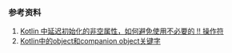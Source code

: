 ### 参考资料

1. [Kotlin 中延迟初始化的非空属性，如何避免使用不必要的 !! 操作符](http://johnnyshieh.me/posts/kotlin-property-lazy-init-not-null/)
2. [Kotlin中的object和companion object关键字](http://liuqingwen.me/blog/2017/06/20/object-vs-companion-object-in-kotlin/)